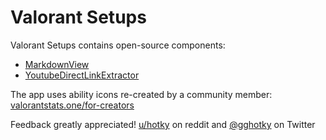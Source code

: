 # Valorant Setups

Valorant Setups contains open-source components:

* [MarkdownView](https://github.com/keitaoouchi/MarkdownView)
* [YoutubeDirectLinkExtractor](https://github.com/devandsev/YoutubeDirectLinkExtractor)

The app uses ability icons re-created by a community member: [valorantstats.one/for-creators](https://valorantstats.one/for-creators)

Feedback greatly appreciated! 
[u/hotky](https://reddit.com/u/hotky) on reddit and [@gghotky](https://twitter.com/gghotky) on Twitter

